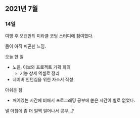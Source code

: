 ## 2021년 7월

### 14일

여행 후 오랜만의 미라클 코딩 스터디에 참여했다.

몸이 아직 피곤한 느낌.

오늘 한 일

- 노을, 이브와 프로젝트 기획 회의
  - 기능 상세 엑셀로 정리
- 네이버 인턴십을 위한 자소서 작성

아쉬운 점

- 깨어있는 시간에 비해서 프로그래밍 공부에 쏟은 시간이 별로 없었다.

낼 아침에 좀 더 일찍 일어나서 공부...?
